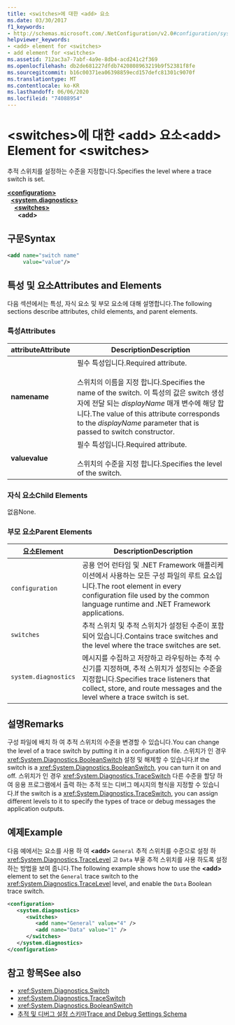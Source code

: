 ```yaml
---
title: <switches>에 대한 <add> 요소
ms.date: 03/30/2017
f1_keywords:
- http://schemas.microsoft.com/.NetConfiguration/v2.0#configuration/system.diagnostics/switches/add
helpviewer_keywords:
- <add> element for <switches>
- add element for <switches>
ms.assetid: 712ac3a7-7abf-4a9e-8db4-acd241c2f369
ms.openlocfilehash: db2de681227dfdb7420808963219b9f52381f8fe
ms.sourcegitcommit: b16c00371ea06398859ecd157defc81301c9070f
ms.translationtype: MT
ms.contentlocale: ko-KR
ms.lasthandoff: 06/06/2020
ms.locfileid: "74088954"
---
```

# <a name="add-element-for-switches"></a><span data-ttu-id="d3680-102">\<switches>에 대한 \<add> 요소</span><span class="sxs-lookup"><span data-stu-id="d3680-102">\<add> Element for \<switches></span></span>
<span data-ttu-id="d3680-103">추적 스위치를 설정하는 수준을 지정합니다.</span><span class="sxs-lookup"><span data-stu-id="d3680-103">Specifies the level where a trace switch is set.</span></span>  

[**\<configuration>**](../configuration-element.md)\
&nbsp;&nbsp;[**\<system.diagnostics>**](system-diagnostics-element.md)\
&nbsp;&nbsp;&nbsp;&nbsp;[**\<switches>**](switches-element.md)\
&nbsp;&nbsp;&nbsp;&nbsp;&nbsp;&nbsp;**\<add>**

## <a name="syntax"></a><span data-ttu-id="d3680-104">구문</span><span class="sxs-lookup"><span data-stu-id="d3680-104">Syntax</span></span>  
  
```xml  
<add name="switch name"  
     value="value"/>  
```  
  
## <a name="attributes-and-elements"></a><span data-ttu-id="d3680-105">특성 및 요소</span><span class="sxs-lookup"><span data-stu-id="d3680-105">Attributes and Elements</span></span>  
 <span data-ttu-id="d3680-106">다음 섹션에서는 특성, 자식 요소 및 부모 요소에 대해 설명합니다.</span><span class="sxs-lookup"><span data-stu-id="d3680-106">The following sections describe attributes, child elements, and parent elements.</span></span>  
  
### <a name="attributes"></a><span data-ttu-id="d3680-107">특성</span><span class="sxs-lookup"><span data-stu-id="d3680-107">Attributes</span></span>  
  
|<span data-ttu-id="d3680-108">attribute</span><span class="sxs-lookup"><span data-stu-id="d3680-108">Attribute</span></span>|<span data-ttu-id="d3680-109">Description</span><span class="sxs-lookup"><span data-stu-id="d3680-109">Description</span></span>|  
|---------------|-----------------|  
|<span data-ttu-id="d3680-110">**name**</span><span class="sxs-lookup"><span data-stu-id="d3680-110">**name**</span></span>|<span data-ttu-id="d3680-111">필수 특성입니다.</span><span class="sxs-lookup"><span data-stu-id="d3680-111">Required attribute.</span></span><br /><br /> <span data-ttu-id="d3680-112">스위치의 이름을 지정 합니다.</span><span class="sxs-lookup"><span data-stu-id="d3680-112">Specifies the name of the switch.</span></span> <span data-ttu-id="d3680-113">이 특성의 값은 switch 생성자에 전달 되는 *displayName* 매개 변수에 해당 합니다.</span><span class="sxs-lookup"><span data-stu-id="d3680-113">The value of this attribute corresponds to the *displayName* parameter that is passed to switch constructor.</span></span>|  
|<span data-ttu-id="d3680-114">**value**</span><span class="sxs-lookup"><span data-stu-id="d3680-114">**value**</span></span>|<span data-ttu-id="d3680-115">필수 특성입니다.</span><span class="sxs-lookup"><span data-stu-id="d3680-115">Required attribute.</span></span><br /><br /> <span data-ttu-id="d3680-116">스위치의 수준을 지정 합니다.</span><span class="sxs-lookup"><span data-stu-id="d3680-116">Specifies the level of the switch.</span></span>|  
  
### <a name="child-elements"></a><span data-ttu-id="d3680-117">자식 요소</span><span class="sxs-lookup"><span data-stu-id="d3680-117">Child Elements</span></span>  
 <span data-ttu-id="d3680-118">없음</span><span class="sxs-lookup"><span data-stu-id="d3680-118">None.</span></span>  
  
### <a name="parent-elements"></a><span data-ttu-id="d3680-119">부모 요소</span><span class="sxs-lookup"><span data-stu-id="d3680-119">Parent Elements</span></span>  
  
|<span data-ttu-id="d3680-120">요소</span><span class="sxs-lookup"><span data-stu-id="d3680-120">Element</span></span>|<span data-ttu-id="d3680-121">Description</span><span class="sxs-lookup"><span data-stu-id="d3680-121">Description</span></span>|  
|-------------|-----------------|  
|`configuration`|<span data-ttu-id="d3680-122">공용 언어 런타임 및 .NET Framework 애플리케이션에서 사용하는 모든 구성 파일의 루트 요소입니다.</span><span class="sxs-lookup"><span data-stu-id="d3680-122">The root element in every configuration file used by the common language runtime and .NET Framework applications.</span></span>|  
|`switches`|<span data-ttu-id="d3680-123">추적 스위치 및 추적 스위치가 설정된 수준이 포함되어 있습니다.</span><span class="sxs-lookup"><span data-stu-id="d3680-123">Contains trace switches and the level where the trace switches are set.</span></span>|  
|`system.diagnostics`|<span data-ttu-id="d3680-124">메시지를 수집하고 저장하고 라우팅하는 추적 수신기를 지정하며, 추적 스위치가 설정되는 수준을 지정합니다.</span><span class="sxs-lookup"><span data-stu-id="d3680-124">Specifies trace listeners that collect, store, and route messages and the level where a trace switch is set.</span></span>|  
  
## <a name="remarks"></a><span data-ttu-id="d3680-125">설명</span><span class="sxs-lookup"><span data-stu-id="d3680-125">Remarks</span></span>  
 <span data-ttu-id="d3680-126">구성 파일에 배치 하 여 추적 스위치의 수준을 변경할 수 있습니다.</span><span class="sxs-lookup"><span data-stu-id="d3680-126">You can change the level of a trace switch by putting it in a configuration file.</span></span> <span data-ttu-id="d3680-127">스위치가 인 경우 <xref:System.Diagnostics.BooleanSwitch> 설정 및 해제할 수 있습니다.</span><span class="sxs-lookup"><span data-stu-id="d3680-127">If the switch is a <xref:System.Diagnostics.BooleanSwitch>, you can turn it on and off.</span></span> <span data-ttu-id="d3680-128">스위치가 인 경우 <xref:System.Diagnostics.TraceSwitch> 다른 수준을 할당 하 여 응용 프로그램에서 출력 하는 추적 또는 디버그 메시지의 형식을 지정할 수 있습니다.</span><span class="sxs-lookup"><span data-stu-id="d3680-128">If the switch is a <xref:System.Diagnostics.TraceSwitch>, you can assign different levels to it to specify the types of trace or debug messages the application outputs.</span></span>  
  
## <a name="example"></a><span data-ttu-id="d3680-129">예제</span><span class="sxs-lookup"><span data-stu-id="d3680-129">Example</span></span>  
 <span data-ttu-id="d3680-130">다음 예에서는 요소를 사용 하 여 **\<add>** `General` 추적 스위치를 수준으로 설정 하 <xref:System.Diagnostics.TraceLevel> 고 `Data` 부울 추적 스위치를 사용 하도록 설정 하는 방법을 보여 줍니다.</span><span class="sxs-lookup"><span data-stu-id="d3680-130">The following example shows how to use the **\<add>** element to set the `General` trace switch to the <xref:System.Diagnostics.TraceLevel> level, and enable the `Data` Boolean trace switch.</span></span>  
  
```xml  
<configuration>  
   <system.diagnostics>  
      <switches>  
         <add name="General" value="4" />  
         <add name="Data" value="1" />  
      </switches>  
   </system.diagnostics>  
</configuration>  
```  
  
## <a name="see-also"></a><span data-ttu-id="d3680-131">참고 항목</span><span class="sxs-lookup"><span data-stu-id="d3680-131">See also</span></span>

- <xref:System.Diagnostics.Switch>
- <xref:System.Diagnostics.TraceSwitch>
- <xref:System.Diagnostics.BooleanSwitch>
- [<span data-ttu-id="d3680-132">추적 및 디버그 설정 스키마</span><span class="sxs-lookup"><span data-stu-id="d3680-132">Trace and Debug Settings Schema</span></span>](index.md)
